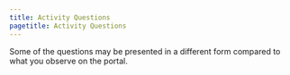 ```yaml
---
title: Activity Questions
pagetitle: Activity Questions
---
```


Some of the questions may be presented in a different form compared to what you observe on the portal.